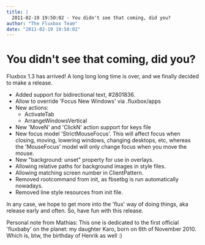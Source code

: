 ```yaml
---
title: |
  2011-02-19 19:50:02 - You didn't see that coming, did you?
author: "The Fluxbox Team"
date: "2011-02-19 19:50:02"
---
```


# You didn't see that coming, did you?

Fluxbox 1.3 has arrived! A long long long time is over, and we finally
decided to make a release.

* Added support for bidirectional text, #2801836.
* Allow to override 'Focus New Windows' via .fluxbox/apps
* New actions:
  * ActivateTab
  * ArrangeWindowsVertical
* New 'MoveN' and 'ClickN' action support for keys file
* New focus model 'StrictMouseFocus'. This will affect focus when
  closing, moving, lowering windows, changing desktops, etc, whereas the
  'MouseFocus' model will only change focus when you move the mouse.
* New "background: unset" property for use in overlays.
* Allowing relative paths for background images in style files.
* Allowing matching screen number in ClientPattern.
* Removed rootcommand from init, as fbsetbg is run automatically nowadays.
* Removed line style resources from init file.

In any case, we hope to get more into the 'flux' way of doing things, aka
release early and often. So, have fun with this release.

Personal note from Mathias: This one is dedicated to the first official
'fluxbaby' on the planet: my daughter Karo, born on 6th of November 2010.
Which is, btw, the birthday of Henrik as well :)



